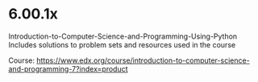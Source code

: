 # 6.00.1x

Introduction-to-Computer-Science-and-Programming-Using-Python
Includes solutions to problem sets and resources used in the course

Course: https://www.edx.org/course/introduction-to-computer-science-and-programming-7?index=product
